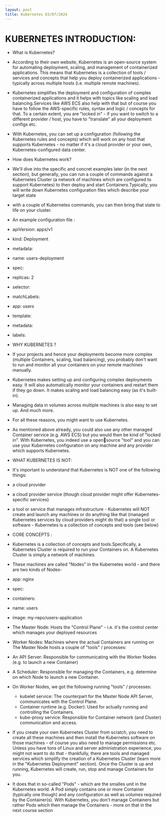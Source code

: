 ```yaml
---
layout: post
title: Kubernetes 03/07/2024
---
```



# KUBERNETES INTRODUCTION: 

- What is Kubernetes?
- According to their own website, Kubernetes is an open-source system for automating deployment,
scaling, and management of containerized applications. This means that Kubernetes is a collection of tools / services and concepts that help you deploy containerized applications - typically across multiple hosts (i.e. multiple remote machines).
- Kubernetes simplifies the deployment and configuration of complex containerized applications
and it helps with topics like scaling and load balancing.Services like AWS ECS also help with that but of course you have to follow the AWS-specific rules, syntax and logic / concepts for that. To a certain extent, you are "locked in" - if you want to switch to a different provider / host, you have to "translate" all your deployment configs etc.
- With Kubernetes, you can set up a configuration (following the Kubernetes rules and concepts) which will work on any host that supports Kubernetes - no matter if it's a cloud provider or your own, Kubernetes-configured data center.


- How does Kubernetes work?
- We'll dive into the specific and concret examples later (in the next section), but generally, you can
run a couple of commands against a Kubernetes Cluster (a network of machines which are
configured to support Kubernetes) to then deploy and start Containers.Typically, you will write down Kubernetes configuration files which describe your target state

- with a couple of Kubernetes commands, you can then bring that state to life on your cluster.
- An example configuration file :
- apiVersion: apps/v1
- kind: Deployment
- metadata:
 - name: users-deployment
- spec:
 - replicas: 2
 - selector:
 - matchLabels:
 - app: users
 - template:
 - metadata:
 - labels:


- WHY KUBERNETES ?
- If your projects and hence your deployments become more complex (multiple Containers,
scaling, load balancing), you probably don't want to run and monitor all your containers on your
remote machines manually.
- Kubernetes makes setting up and configuring complex deployments easy. It will also
automatically monitor your containers and restart them if they go down. It makes scaling and load
balancing easy (as it's built-in).
- Managing data in volumes across multiple machines is also easy to set up. And much more.
- For all these reasons, you might want to use Kubernetes.
- As mentioned above already, you could also use any other managed Container service (e.g.
AWS ECS) but you would then be kind of "locked in". With Kubernetes, you indeed use a open￾source "tool" and you can use your Kubernetes configuration on any machine and any provider which supports Kubernetes.


- WHAT KUBERNETES IS NOT:
- It's important to understand that Kubernetes is NOT one of the following things:
- a cloud provider
- a cloud provider service (though cloud provider might offer Kubernetes-specific services)
- a tool or service that manages infrastructure - Kubernetes will NOT create and launch any machines or do anything like that (managed Kubernetes services by cloud providers might do that)
a single tool or software - Kubernetes is a collection of concepts and tools (see below)


- CORE CONCEPTS :

- Kubernetes is a collection of concepts and tools.Specifically, a Kubernetes Cluster is required to run your Containers on. A Kubernetes Cluster is simply a network of machines.
- These machines are called "Nodes" in the Kubernetes world - and there are two kinds of Nodes-
 - app: nginx
 - spec:
 - containers:
 - name: users
 - image: my-repo/users-application

- The Master Node: Hosts the "Control Plane" - i.e. it's the control center which manages your deployed resources
- Worker Nodes: Machines where the actual Containers are running on The Master Node hosts a couple of "tools" / processes:
- An API Server: Responsible for communicating with the Worker Nodes (e.g. to launch a new Container)
- A Scheduler: Responsible for managing the Containers, e.g. determine on which Node to launch a new Container.
- On Worker Nodes, we got the following running "tools" / processes:
  - kubelet service: The counterpart for the Master Node API Server, communicates with the Control Plane.
  - Container runtime (e.g. Docker): Used for actually running and controlling the Containers.
  - kube-proxy service: Responsible for Container network (and Cluster) communication and access.

- If you create your own Kubernetes Cluster from scratch, you need to create all these machines
and then install the Kubernetes software on those machines - of course you also need to
manage permissions etc. Unless you have tons of Linux and server administration experience, you might not want to do
that - thankfully, there are tools and managed services which simplify the creation of a Kubernetes Cluster (learn more in the "Kubernetes Deployment" section).
Once the Cluster is up and running, Kubernetes will create, run, stop and manage Containers for you.
- It does that in so-called "Pods" - which are the smalles unit in the Kubernetes world. A Pod simply contains one or more Container (typically one though) and any configuration as well as volumes required by the Container(s). With Kubernetes, you don't manage Containers but rather Pods which then manage the Containers - more on that in the next course section
